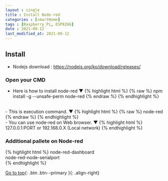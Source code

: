 ```yaml
---
layout : single
title : Install Node-red
categories : [smartHome]
tags : [Raspberry_Pi, ESP8266]
date : 2021-09-12
last_modified_at: 2021-09-12
---
```


## Install <br>

- Nodejs download : <https://nodejs.org/ko/download/releases/> <br>

### Open your CMD <br> 

- Here is how to install node-red ▼
{% highlight html %}
{% raw %}
npm install -g --unsafe-perm node-red
{% endraw %}
{% endhighlight %}
<br>
- This is execution command. ▼
{% highlight html %}
{% raw %}
node-red
{% endraw %}
{% endhighlight %}
<br>
- You can use node-red on Web browser. ▼
{% highlight html %}
127.0.0.1:PORT or 192.168.0.X (Local network)
{% endhighlight %}
<br>





###  Additional pallete on Node-red
{% highlight html %}
node-red-dashboard <br>
node-red-node-serialport <br>
{% endhighlight %}
<br> 

[Go to top](#){: .btn .btn--primary }{: .align-right}

